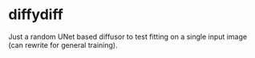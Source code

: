 # diffydiff

Just a random UNet based diffusor to test fitting on a single input image (can rewrite for general training).
